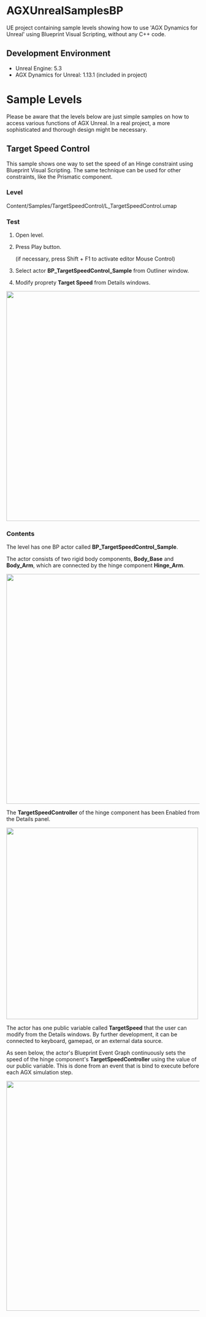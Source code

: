 # AGXUnrealSamplesBP
UE project containing sample levels showing how to use 'AGX Dynamics for Unreal' using Blueprint Visual Scripting, without any C++ code.

## Development Environment

* Unreal Engine: 5.3
* AGX Dynamics for Unreal: 1.13.1 (included in project)

# Sample Levels

Please be aware that the levels below are just simple samples on how to access various functions of AGX Unreal. In a real project, a more sophisticated and thorough design might be necessary.

## Target Speed Control

This sample shows one way to set the speed of an Hinge constraint using Blueprint Visual Scripting. The same technique can be used for other constraints, like the Prismatic component.


### Level ###
Content/Samples/TargetSpeedControl/L_TargetSpeedControl.umap

### Test ###
1. Open level.
1. Press Play button.
 
   (if necessary, press Shift + F1 to activate editor Mouse Control)

1. Select actor **BP_TargetSpeedControl_Sample** from Outliner window.
1. Modify proprety **Target Speed** from Details windows.

<img src="Documentation/Gifs/TargetSpeedControl_Play.gif" width="600"/>

### Contents ###

The level has one BP actor called **BP_TargetSpeedControl_Sample**.

The actor consists of two rigid body components, **Body_Base** and **Body_Arm**, which are connected by the hinge component **Hinge_Arm**.

<img src="Documentation/Images/TargetSpeedControl_BP_Components.png" width="600"/>

The **TargetSpeedController** of the hinge component has been Enabled from the Details panel.

<img src="Documentation/Images/TargetSpeedControl_BP_Hinge.png" width="500"/>

The actor has one public variable called **TargetSpeed** that the user can modify from the Details windows. By further development, it can be connected to keyboard, gamepad, or an external data source.

As seen below, the actor's Blueprint Event Graph continuously sets the speed of the hinge component's **TargetSpeedController** using the value of our public variable. This is done from an event that is bind to execute before each AGX simulation step.

<img src="Documentation/Images/TargetSpeedControl_BP_Graph.png" width="600"/>


